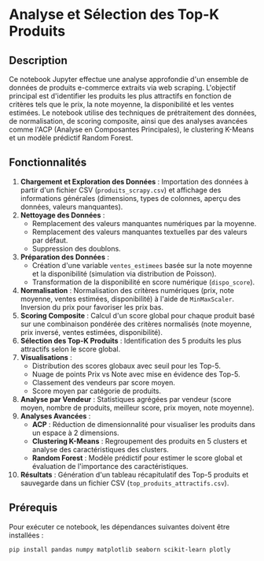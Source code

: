 # Analyse et Sélection des Top-K Produits

## Description
Ce notebook Jupyter effectue une analyse approfondie d'un ensemble de données de produits e-commerce extraits via web scraping. L'objectif principal est d'identifier les produits les plus attractifs en fonction de critères tels que le prix, la note moyenne, la disponibilité et les ventes estimées. Le notebook utilise des techniques de prétraitement des données, de normalisation, de scoring composite, ainsi que des analyses avancées comme l'ACP (Analyse en Composantes Principales), le clustering K-Means et un modèle prédictif Random Forest.

## Fonctionnalités
1. **Chargement et Exploration des Données** : Importation des données à partir d'un fichier CSV (`produits_scrapy.csv`) et affichage des informations générales (dimensions, types de colonnes, aperçu des données, valeurs manquantes).
2. **Nettoyage des Données** :
   - Remplacement des valeurs manquantes numériques par la moyenne.
   - Remplacement des valeurs manquantes textuelles par des valeurs par défaut.
   - Suppression des doublons.
3. **Préparation des Données** :
   - Création d'une variable `ventes_estimees` basée sur la note moyenne et la disponibilité (simulation via distribution de Poisson).
   - Transformation de la disponibilité en score numérique (`dispo_score`).
4. **Normalisation** : Normalisation des critères numériques (prix, note moyenne, ventes estimées, disponibilité) à l'aide de `MinMaxScaler`. Inversion du prix pour favoriser les prix bas.
5. **Scoring Composite** : Calcul d'un score global pour chaque produit basé sur une combinaison pondérée des critères normalisés (note moyenne, prix inversé, ventes estimées, disponibilité).
6. **Sélection des Top-K Produits** : Identification des 5 produits les plus attractifs selon le score global.
7. **Visualisations** :
   - Distribution des scores globaux avec seuil pour les Top-5.
   - Nuage de points Prix vs Note avec mise en évidence des Top-5.
   - Classement des vendeurs par score moyen.
   - Score moyen par catégorie de produits.
8. **Analyse par Vendeur** : Statistiques agrégées par vendeur (score moyen, nombre de produits, meilleur score, prix moyen, note moyenne).
9. **Analyses Avancées** :
   - **ACP** : Réduction de dimensionnalité pour visualiser les produits dans un espace à 2 dimensions.
   - **Clustering K-Means** : Regroupement des produits en 5 clusters et analyse des caractéristiques des clusters.
   - **Random Forest** : Modèle prédictif pour estimer le score global et évaluation de l'importance des caractéristiques.
10. **Résultats** : Génération d'un tableau récapitulatif des Top-5 produits et sauvegarde dans un fichier CSV (`top_produits_attractifs.csv`).

## Prérequis
Pour exécuter ce notebook, les dépendances suivantes doivent être installées :
```bash
pip install pandas numpy matplotlib seaborn scikit-learn plotly
